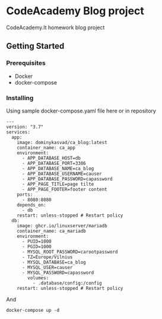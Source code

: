 # CodeAcademy Blog project

CodeAcademy.lt homework blog project

## Getting Started

### Prerequisites

 - Docker
 - docker-compose

### Installing

Using sample docker-compose.yaml file here or in repository

```
---
version: "3.7"
services:
  app:
    image: dominykasvad/ca_blog:latest
    container_name: ca_app
    environment:
      - APP_DATABASE_HOST=db
      - APP_DATABASE_PORT=3306
      - APP_DATABASE_NAME=ca_blog
      - APP_DATABASE_USERNAME=causer
      - APP_DATABASE_PASSWORD=capassword
      - APP_PAGE_TITLE=page tilte
      - APP_PAGE_FOOTER=footer content
    ports:
      - 8080:8080
    depends_on:
      - db
    restart: unless-stopped # Restart policy
  db:
    image: ghcr.io/linuxserver/mariadb
    container_name: ca_mariadb
    environment:
      - PUID=1000
      - PGID=1000
      - MYSQL_ROOT_PASSWORD=carootpassword
      - TZ=Europe/Vilnius
      - MYSQL_DATABASE=ca_blog
      - MYSQL_USER=causer
      - MYSQL_PASSWORD=capassword
        volumes:
          - .database/config:/config
    restart: unless-stopped # Restart policy
```

And

```
docker-compose up -d
```

